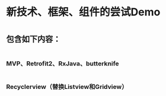 # 新技术、框架、组件的尝试Demo
# <h2>包含如下内容：</h2>
# <h3>MVP、Retrofit2、RxJava、butterknife<h3>
# <h3>Recyclerview（替换Listview和Gridview）<h3>
